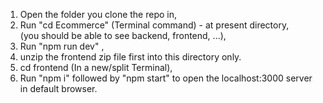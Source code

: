 1. Open the folder you clone the repo in,
2. Run "cd Ecommerce" (Terminal command) - at present directory,  
(you should be able to see backend, frontend, ...),
3. Run "npm run dev" ,
4. unzip the frontend zip file first into this directory only.
5. cd frontend (In a new/split Terminal),
6. Run "npm i" followed by "npm start" to open the localhost:3000 server in default browser.
